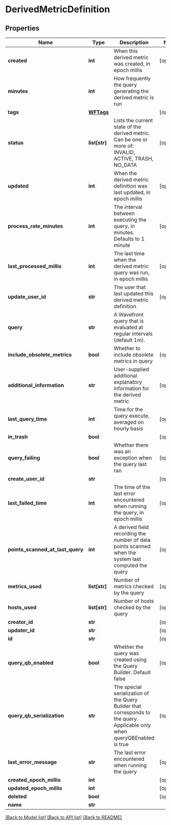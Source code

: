# DerivedMetricDefinition

## Properties
Name | Type | Description | Notes
------------ | ------------- | ------------- | -------------
**created** | **int** | When this derived metric was created, in epoch millis | [optional] 
**minutes** | **int** | How frequently the query generating the derived metric is run | 
**tags** | [**WFTags**](WFTags.md) |  | [optional] 
**status** | **list[str]** | Lists the current state of the derived metric. Can be one or more of: INVALID, ACTIVE, TRASH, NO_DATA | [optional] 
**updated** | **int** | When the derived metric definition was last updated, in epoch millis | [optional] 
**process_rate_minutes** | **int** | The interval between executing the query, in minutes.  Defaults to 1 minute | [optional] 
**last_processed_millis** | **int** | The last time when the derived metric query was run, in epoch millis | [optional] 
**update_user_id** | **str** | The user that last updated this derived metric definition | [optional] 
**query** | **str** | A Wavefront query that is evaluated at regular intervals (default 1m). | 
**include_obsolete_metrics** | **bool** | Whether to include obsolete metrics in query | [optional] 
**additional_information** | **str** | User-supplied additional explanatory information for the derived metric | [optional] 
**last_query_time** | **int** | Time for the query execute, averaged on hourly basis | [optional] 
**in_trash** | **bool** |  | [optional] 
**query_failing** | **bool** | Whether there was an exception when the query last ran | [optional] 
**create_user_id** | **str** |  | [optional] 
**last_failed_time** | **int** | The time of the last error encountered when running the query, in epoch millis | [optional] 
**points_scanned_at_last_query** | **int** | A derived field recording the number of data points scanned when the system last computed the query | [optional] 
**metrics_used** | **list[str]** | Number of metrics checked by the query | [optional] 
**hosts_used** | **list[str]** | Number of hosts checked by the query | [optional] 
**creator_id** | **str** |  | [optional] 
**updater_id** | **str** |  | [optional] 
**id** | **str** |  | [optional] 
**query_qb_enabled** | **bool** | Whether the query was created using the Query Builder. Default false | [optional] 
**query_qb_serialization** | **str** | The special serialization of the Query Builder that corresponds to the query.  Applicable only when queryQBEnabled is true | [optional] 
**last_error_message** | **str** | The last error encountered when running the query | [optional] 
**created_epoch_millis** | **int** |  | [optional] 
**updated_epoch_millis** | **int** |  | [optional] 
**deleted** | **bool** |  | [optional] 
**name** | **str** |  | 

[[Back to Model list]](../README.md#documentation-for-models) [[Back to API list]](../README.md#documentation-for-api-endpoints) [[Back to README]](../README.md)


